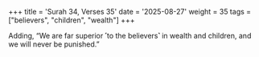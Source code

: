 +++
title = 'Surah 34, Verses 35'
date = '2025-08-27'
weight = 35
tags = ["believers", "children", "wealth"]
+++

Adding, “We are far superior ˹to the believers˺ in wealth and children, and we will never be punished.”